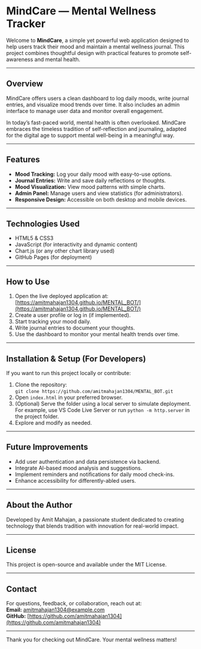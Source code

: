 # MindCare — Mental Wellness Tracker

Welcome to **MindCare**, a simple yet powerful web application designed to help users track their mood and maintain a mental wellness journal. This project combines thoughtful design with practical features to promote self-awareness and mental health.

---

## Overview

MindCare offers users a clean dashboard to log daily moods, write journal entries, and visualize mood trends over time. It also includes an admin interface to manage user data and monitor overall engagement.

In today’s fast-paced world, mental health is often overlooked. MindCare embraces the timeless tradition of self-reflection and journaling, adapted for the digital age to support mental well-being in a meaningful way.

---

## Features

- **Mood Tracking:** Log your daily mood with easy-to-use options.
- **Journal Entries:** Write and save daily reflections or thoughts.
- **Mood Visualization:** View mood patterns with simple charts.
- **Admin Panel:** Manage users and view statistics (for administrators).
- **Responsive Design:** Accessible on both desktop and mobile devices.

---

## Technologies Used

- HTML5 & CSS3
- JavaScript (for interactivity and dynamic content)
- Chart.js (or any other chart library used)
- GitHub Pages (for deployment)

---

## How to Use

1. Open the live deployed application at:  
   [https://amitmahajan1304.github.io/MENTAL_BOT/](https://amitmahajan1304.github.io/MENTAL_BOT/)
2. Create a user profile or log in (if implemented).
3. Start tracking your mood daily.
4. Write journal entries to document your thoughts.
5. Use the dashboard to monitor your mental health trends over time.

---

## Installation & Setup (For Developers)

If you want to run this project locally or contribute:

1. Clone the repository:  
   `git clone https://github.com/amitmahajan1304/MENTAL_BOT.git`
2. Open `index.html` in your preferred browser.
3. (Optional) Serve the folder using a local server to simulate deployment. For example, use VS Code Live Server or run `python -m http.server` in the project folder.
4. Explore and modify as needed.

---

## Future Improvements

- Add user authentication and data persistence via backend.
- Integrate AI-based mood analysis and suggestions.
- Implement reminders and notifications for daily mood check-ins.
- Enhance accessibility for differently-abled users.

---

## About the Author

Developed by Amit Mahajan, a passionate student dedicated to creating technology that blends tradition with innovation for real-world impact.

---

## License

This project is open-source and available under the MIT License.

---

## Contact

For questions, feedback, or collaboration, reach out at:  
**Email:** amitmahajan1304@example.com  
**GitHub:** [https://github.com/amitmahajan1304](https://github.com/amitmahajan1304)

---

Thank you for checking out MindCare. Your mental wellness matters!


